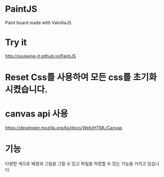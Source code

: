 # PaintJS

Paint board made with ValnillaJS

# Try it

http://soulwine-it.github.io/PaintJS

# Reset Css를 사용하여 모든 css를 초기화 시켰습니다.

# canvas api 사용

https://developer.mozilla.org/ko/docs/Web/HTML/Canvas

# 기능

다양한 색으로 배경과 그림을 그릴 수 있고 파일을 저장할 수 있는 기능을 가지고 있습니다.
